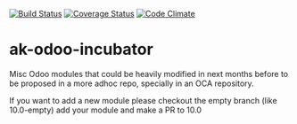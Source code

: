 [![Build Status](https://travis-ci.org/akretion/ak-odoo-incubator.svg?branch=10.0)](https://travis-ci.org/akretion/ak-odoo-incubator)
[![Coverage Status](https://coveralls.io/repos/github/akretion/ak-odoo-incubator/badge.svg?branch=10.0)](https://coveralls.io/github/akretion/ak-odoo-incubator?branch=10.0)
[![Code Climate](https://codeclimate.com/github/akretion/ak-odoo-incubator/badges/gpa.svg)](https://codeclimate.com/github/akretion/ak-odoo-incubator)


ak-odoo-incubator
=================

Misc Odoo modules that could be heavily modified in next months before to be
proposed in a more adhoc repo, specially in an OCA repository.

If you want to add a new module please checkout the empty branch (like 10.0-empty) add your module and make a PR to 10.0
